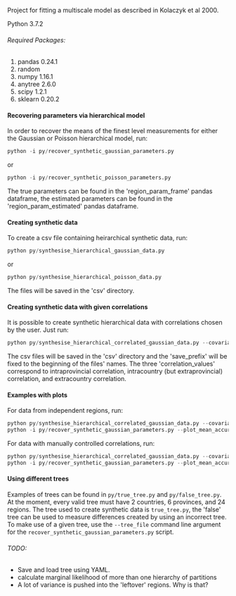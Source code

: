 Project for fitting a multiscale model as described in Kolaczyk et al 2000.

Python 3.7.2

###### Required Packages:

1. pandas 0.24.1
2. random
3. numpy 1.16.1
4. anytree 2.6.0
5. scipy 1.2.1
6. sklearn 0.20.2

#### Recovering parameters via hierarchical model

In order to recover the means of the finest level measurements for either the Gaussian or Poisson hierarchical model, run:
```python
python -i py/recover_synthetic_gaussian_parameters.py
```
or
```python
python -i py/recover_synthetic_poisson_parameters.py
```
The true parameters can be found in the 'region_param_frame' pandas dataframe, the estimated parameters can be found in the  'region_param_estimated' pandas dataframe.

#### Creating synthetic data

To create a csv file containing heirarchical synthetic data, run:
```python
python py/synthesise_hierarchical_gaussian_data.py
```
or
```python
python py/synthesise_hierarchical_poisson_data.py
```

The files will be saved in the 'csv' directory.

#### Creating synthetic data with given correlations

It is possible to create synthetic hierarchical data with correlations chosen by the user. Just run:
```python
python py/synthesise_hierarchical_correlated_gaussian_data.py --covariance_type manual --correlation_values 0.5 0.3 0.1 --save_prefix man_
```
The csv files will be saved in the 'csv' directory and the 'save_prefix' will be fixed to the beginning of the files' names. The three 'correlation_values' correspond to intraprovincial correlation, intracountry (but extraprovincial) correlation, and extracountry correlation.

#### Examples with plots

For data from independent regions, run:
```python
python py/synthesise_hierarchical_correlated_gaussian_data.py --covariance_type independent --save_prefix indy_ --num_samples 1000
python -i py/recover_synthetic_gaussian_parameters.py --plot_mean_accuracy --plot_correlation --plot_variance_accuracy --csv_file_prefix indy_ --num_samples 1000
```
For data with manually controlled correlations, run:
```python
python py/synthesise_hierarchical_correlated_gaussian_data.py --covariance_type manual --correlation_values 0.5 0.3 0.1 --save_prefix man_ --num_samples 1000
python -i py/recover_synthetic_gaussian_parameters.py --plot_mean_accuracy --plot_correlation --plot_variance_accuracy --csv_file_prefix man_ --num_samples 1000
```
#### Using different trees

Examples of trees can be found in ```py/true_tree.py``` and ```py/false_tree.py```. At the moment, every valid tree must have 2 countries, 6 provinces, and 24 regions. The tree used to create synthetic data is ```true_tree.py```, the 'false' tree can be used to measure differences created by using an incorrect tree. To make use of a given tree, use the ```--tree_file``` command line argument for the ```recover_synthetic_gaussian_parameters.py``` script.



###### TODO:
* Save and load tree using YAML.
* calculate marginal likelihood of more than one hierarchy of partitions
* A lot of variance is pushed into the 'leftover' regions. Why is that?

